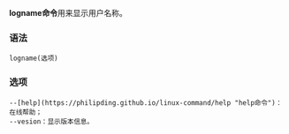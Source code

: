 **logname命令**用来显示用户名称。

### 语法  

```
logname(选项)
```

### 选项  

```
--[help](https://philipding.github.io/linux-command/help "help命令")：在线帮助；
--vesion：显示版本信息。
```